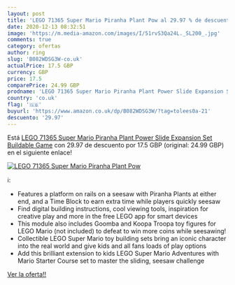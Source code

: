 ```yaml
---
layout: post
title: 'LEGO 71365 Super Mario Piranha Plant Pow al 29.97 % de descuento'
date: 2020-12-13 08:32:51
image: 'https://m.media-amazon.com/images/I/51rvS3Qa24L._SL200_.jpg'
comments: true
category: ofertas
author: ring
slug: 'B082WDSG3W-co.uk'
actualPrice: 17.5 GBP
currency: GBP
price: 17.5
comparePrice: 24.99 GBP
prodname: 'LEGO 71365 Super Mario Piranha Plant Power Slide Expansion Set Buildable Game'
country: 'co.uk'
flag: '🇬🇧'
buyurl: 'https://www.amazon.co.uk/dp/B082WDSG3W/?tag=tolees0a-21'
descuento: '29.97'
---
```


Está [LEGO 71365 Super Mario Piranha Plant Power Slide Expansion Set Buildable Game](https://www.amazon.co.uk/dp/B082WDSG3W/?tag=tolees0a-21) con 29.97 de descuento por 17.5 GBP (original: 24.99 GBP) en el siguiente enlace!

[![LEGO 71365 Super Mario Piranha Plant Pow](https://m.media-amazon.com/images/I/51rvS3Qa24L._SL200_.jpg)](https://www.amazon.co.uk/dp/B082WDSG3W/?tag=tolees0a-21)

ℹ️:

- Features a platform on rails on a seesaw with Piranha Plants at either end, and a Time Block to earn extra time while players quickly seesaw
- Find digital building instructions, cool viewing tools, inspiration for creative play and more in the free LEGO app for smart devices
- This module also includes Goomba and Koopa Troopa toy figures for LEGO Mario (not included) to defeat to win more coins while seesawing!
- Collectible LEGO Super Mario toy building sets bring an iconic character into the real world and give kids and all fans loads of play options
- Add this brilliant extension to kids LEGO Super Mario Adventures with Mario Starter Course set to master the sliding, seesaw challenge

[Ver la oferta!!](https://www.amazon.co.uk/dp/B082WDSG3W/?tag=tolees0a-21)
